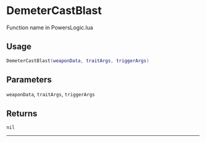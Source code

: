 # DemeterCastBlast
Function name in PowersLogic.lua
## Usage
```lua
DemeterCastBlast(weaponData, traitArgs, triggerArgs)
```
## Parameters
`weaponData`, `traitArgs`, `triggerArgs`
## Returns
`nil`

---